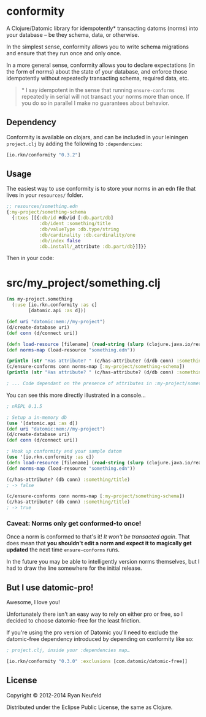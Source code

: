 # conformity

A Clojure/Datomic library for idempotently\* transacting datoms (norms) into your database – be they schema, data, or otherwise.

In the simplest sense, conformity allows you to write schema migrations and ensure that they run once and only  once.

In a more general sense, conformity allows you to declare expectations (in the form of norms) about the state of your database, and enforce those idempotently without repeatedly transacting schema, required data, etc.


>\* I say idempotent in the sense that running `ensure-conforms` repeatedly in serial will not transact your norms more than once. If you do so in parallel I make no guarantees about behavior.

## Dependency

Conformity is available on clojars, and can be included in your leiningen `project.clj` by adding the following to `:dependencies`:
```clojure
[io.rkn/conformity "0.3.2"]
```


## Usage

The easiest way to use conformity is to store your norms in an edn file that lives in your `resources/` folder.
 
```clojure
;; resources/something.edn
{:my-project/something-schema
  {:txes [[{:db/id #db/id [:db.part/db]
            :db/ident :something/title
            :db/valueType :db.type/string
            :db/cardinality :db.cardinality/one
            :db/index false
            :db.install/_attribute :db.part/db}]]}}
```
Then in your code:
# src/my_project/something.clj
```clojure
(ns my-project.something
  (:use [io.rkn.conformity :as c]
        [datomic.api :as d]))

(def uri "datomic:mem://my-project")
(d/create-database uri)
(def conn (d/connect uri))

(defn load-resource [filename] (read-string (slurp (clojure.java.io/reader (clojure.java.io/resource filename)))))
(def norms-map (load-resource "something.edn"))

(println (str "Has attribute? " (c/has-attribute? (d/db conn) :something/title)))
(c/ensure-conforms conn norms-map [:my-project/something-schema])
(println (str "Has attribute? " (c/has-attribute? (d/db conn) :something/title)))

; ... Code dependant on the presence of attributes in :my-project/something-schema
```
You can see this more directly illustrated in a console…
```clojure
; nREPL 0.1.5

; Setup a in-memory db
(use '[datomic.api :as d])
(def uri "datomic:mem://my-project")
(d/create-database uri)
(def conn (d/connect uri))

; Hook up conformity and your sample datom
(use '[io.rkn.conformity :as c])
(defn load-resource [filename] (read-string (slurp (clojure.java.io/reader (clojure.java.io/resource filename)))))
(def norms-map (load-resource "something.edn"))

(c/has-attribute? (db conn) :something/title)
; -> false

(c/ensure-conforms conn norms-map [:my-project/something-schema])
(c/has-attribute? (db conn) :something/title)
; -> true
```
### Caveat: Norms only get conformed-to once!

Once a norm is conformed to that's it! *It won't be transacted again*. That does mean that **you shouldn't edit a norm and expect it to magically get updated** the next time `ensure-conforms` runs.

In the future you may be able to intelligently version norms themselves, but I had to draw the line somewhere for the initial release.

## But I use datomic-pro!

Awesome, I love you!

Unfortunately there isn't an easy way to rely on either pro or free, so I decided to choose datomic-free for the least friction.

If you're using the pro version of Datomic you'll need to exclude the datomic-free dependency introduced by depending on conformity like so:

```clojure
; project.clj, inside your :dependencies map…

[io.rkn/conformity "0.3.0" :exclusions [com.datomic/datomic-free]]
```

## License

Copyright © 2012-2014 Ryan Neufeld

Distributed under the Eclipse Public License, the same as Clojure.
